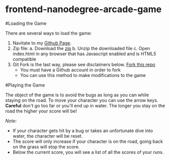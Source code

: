 frontend-nanodegree-arcade-game
===============================

#Loading the Game

There are several ways to load the game:
1. Navitate to my [Github Page](http://popnbrown.github.io/arcade-game).
2. Zip file:
	a. Download the [zip](https://github.com/popnbrown/frontend-nanodegree-arcade-game/archive/master.zip)
	b. Unzip the downloaded file
	c. Open index.html in any browser that has Javascript enabled and is HTML5 compatible
3. Git Fork is the last way, please see disclaimers below. [Fork this repo](https://github.com/popnbrown/frontend-nanodegree-arcade-game#fork-destination-box)
	* You must have a Github account in order to fork
	* You can use this method to make modifications to the game

#Playing the Game

The object of the game is to avoid the bugs as long as you can while staying on the road. To move your character you can use the arrow keys. **Careful** don't go too far or you'll end up in water. The longer you stay on the road the higher your score will be!

*Note:*
* If your character gets hit by a bug or takes an unfortunate dive into water, the character will be reset.
* The score will only increase if your character is on the road, going back on the grass will stop the score.
* Below the current score, you will see a list of all the scores of your runs.
